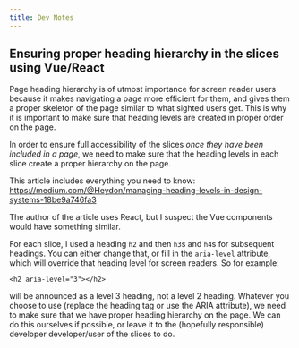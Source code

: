 ```yaml
---
title: Dev Notes
---
```


## Ensuring proper heading hierarchy in the slices using Vue/React

Page heading hierarchy is of utmost importance for screen reader users because it makes navigating a page more efficient for them, and gives them a proper skeleton of the page similar to what sighted users get. This is why it is important to make sure that heading levels are created in proper order on the page.

In order to ensure full accessibility of the slices _once they have been included in a page_, we need to make sure that the heading levels in each slice create a proper hierarchy on the page.

This article includes everything you need to know: https://medium.com/@Heydon/managing-heading-levels-in-design-systems-18be9a746fa3

The author of the article uses React, but I suspect the Vue components would have something similar.

For each slice, I used a heading `h2` and then `h3`s and `h4`s for subsequent headings. You can either change that, or fill in the `aria-level` attribute, which will override that heading level for screen readers. So for example:

```
<h2 aria-level="3"></h2>
```

will be announced as a level 3 heading, not a level 2 heading. Whatever you choose to use (replace the heading tag or use the ARIA attribute), we need to make sure that we have proper heading hierarchy on the page. We can do this ourselves if possible, or leave it to the (hopefully responsible) developer developer/user of the slices to do.